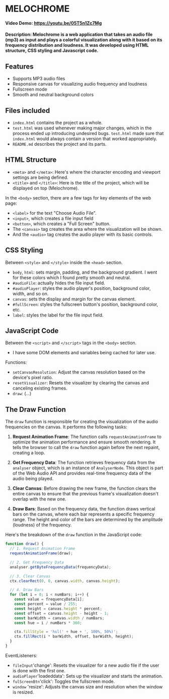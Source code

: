 # MELOCHROME
#### **Video Demo:**  https://youtu.be/05T5n1Zc7Mg
#### **Description:** Melochrome is a web application that takes an audio file (mp3) as input and plays a colorful visualization along with it based on its frequency distribution and loudness. It was developed using HTML structure, CSS styling and Javascript code.

## Features

- Supports MP3 audio files
- Responsive canvas for visualizing audio frequency and loudness
- Fullscreen mode
- Smooth and neutral background colors

## Files included

- `index.html` contains the project as a whole.
- `test.html` was used whenever making major changes, which in the process ended up introducing undesired bugs. `test.html` made sure that `index.html` would always contain a version that worked appropriately.
- `README.md` describes the project and its parts.

## HTML Structure

- `<meta>` and `</meta>`: Here's where the character encoding and viewport settings are being defined.
- `<title>` and `</title>`: Here is the title of the project, which will be displayed on top (Melochrome).

In the `<body>` section, there are a few tags for key elements of the web page:

- `<label>` for the text "Choose Audio File".
- `<input>`, which creates a file input field
- `<button>`, which creates a "Full Screen" button.
- The `<canvas>` tag creates the area where the visualization will be shown.
- And the `<audio>` tag creates the audio player with its basic controls.

## CSS Styling

Between `<style>` and `</style>` inside the `<head>` section.

- `body`, `html`: sets margin, padding, and the background gradient. I went for these colors which I found pretty smooth and neutral.
- `#audioFile`: actually hides the file input field.
- `#audioPlayer`: styles the audio player's position, background color, width, and so on.
- `canvas`: sets the display and margin for the canvas element.
- `#fullScreen`: styles the fullscreen button's position, background color, etc.
- `label`: styles the label for the file input field.

## JavaScript Code

Between the `<script>` and `</script>` tags in the `<body>` section.

- I have some DOM elements and variables being cached for later use.

Functions:

- `setCanvasResolution`: Adjust the canvas resolution based on the device's pixel ratio.
- `resetVisualizer`: Resets the visualizer by clearing the canvas and canceling existing frames.
- `draw`: (...)

## The Draw Function

The `draw` function is responsible for creating the visualization of the audio frequencies on the canvas. It performs the following tasks:

1. **Request Animation Frame**: The function calls `requestAnimationFrame` to optimize the animation performance and ensure smooth rendering. It tells the browser to call the `draw` function again before the next repaint, creating a loop.

2. **Get Frequency Data**: The function retrieves frequency data from the `analyser` object, which is an instance of `AnalyserNode`. This object is part of the Web Audio API and provides real-time frequency data of the audio being played.

3. **Clear Canvas**: Before drawing the new frame, the function clears the entire canvas to ensure that the previous frame's visualization doesn't overlap with the new one.

4. **Draw Bars**: Based on the frequency data, the function draws vertical bars on the canvas, where each bar represents a specific frequency range. The height and color of the bars are determined by the amplitude (loudness) of the frequency.

Here's the breakdown of the `draw` function in the JavaScript code:

```javascript
function draw() {
  // 1. Request Animation Frame
  requestAnimationFrame(draw);

  // 2. Get Frequency Data
  analyser.getByteFrequencyData(frequencyData);

  // 3. Clear Canvas
  ctx.clearRect(0, 0, canvas.width, canvas.height);

  // 4. Draw Bars
  for (let i = 0; i < numBars; i++) {
    const value = frequencyData[i];
    const percent = value / 255;
    const height = canvas.height * percent;
    const offset = canvas.height - height - 1;
    const barWidth = canvas.width / numBars;
    const hue = i / numBars * 360;

    ctx.fillStyle = 'hsl(' + hue + ', 100%, 50%)';
    ctx.fillRect(i * barWidth, offset, barWidth, height);
  }
}
```

EventListeners:

- `fileInput`'change': Resets the visualizer for a new audio file if the user is done with the first one.
- `audioPlayer`'loadeddata': Sets up the visualizer and starts the animation.
- `fulScreenBtn`'click': Toggles the fullscreen mode.
- `window` 'resize': Adjusts the canvas size and resolution when the window is resized.
